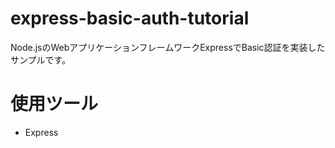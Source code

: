 # express-basic-auth-tutorial

Node.jsのWebアプリケーションフレームワークExpressでBasic認証を実装したサンプルです。  

# 使用ツール

- Express
